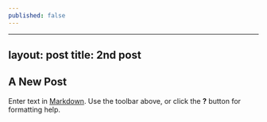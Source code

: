```yaml
---
published: false
---
```

---
layout: post
title: 2nd post
---

## A New Post

Enter text in [Markdown](http://daringfireball.net/projects/markdown/). Use the toolbar above, or click the **?** button for formatting help.
